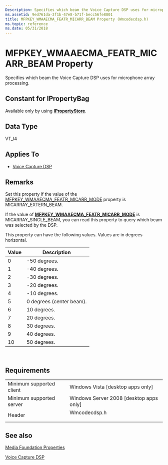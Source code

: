 ```yaml
---
Description: Specifies which beam the Voice Capture DSP uses for microphone array processing.
ms.assetid: 9ed761da-3f1b-47e8-b71f-becc56fe8801
title: MFPKEY_WMAAECMA_FEATR_MICARR_BEAM Property (Wmcodecdsp.h)
ms.topic: reference
ms.date: 05/31/2018
---
```


# MFPKEY\_WMAAECMA\_FEATR\_MICARR\_BEAM Property

Specifies which beam the Voice Capture DSP uses for microphone array processing.

## Constant for IPropertyBag

Available only by using [**IPropertyStore**](https://msdn.microsoft.com/library/Bb761474(v=VS.85).aspx).

## Data Type

VT\_I4

## Applies To

-   [Voice Capture DSP](voicecapturedmo.md)

## Remarks

Set this property if the value of the [MFPKEY\_WMAAECMA\_FEATR\_MICARR\_MODE](mfpkey-wmaaecma-featr-micarr-modeproperty.md) property is MICARRAY\_EXTERN\_BEAM.

If the value of [**MFPKEY\_WMAAECMA\_FEATR\_MICARR\_MODE**](mfpkey-wmaaecma-featr-micarr-modeproperty.md) is MICARRAY\_SINGLE\_BEAM, you can read this property to query which beam was selected by the DSP.

This property can have the following values. Values are in degrees horizontal.



| Value | Description              |
|-------|--------------------------|
| 0     | -50 degrees.             |
| 1     | -40 degrees.             |
| 2     | -30 degrees.             |
| 3     | -20 degrees.             |
| 4     | -10 degrees.             |
| 5     | 0 degrees (center beam). |
| 6     | 10 degrees.              |
| 7     | 20 degrees.              |
| 8     | 30 degrees.              |
| 9     | 40 degrees.              |
| 10    | 50 degrees.              |



 

## Requirements



|                                     |                                                                                         |
|-------------------------------------|-----------------------------------------------------------------------------------------|
| Minimum supported client<br/> | Windows Vista \[desktop apps only\]<br/>                                          |
| Minimum supported server<br/> | Windows Server 2008 \[desktop apps only\]<br/>                                    |
| Header<br/>                   | <dl> <dt>Wmcodecdsp.h</dt> </dl> |



## See also

<dl> <dt>

[Media Foundation Properties](media-foundation-properties.md)
</dt> <dt>

[Voice Capture DSP](voicecapturedmo.md)
</dt> </dl>

 

 




